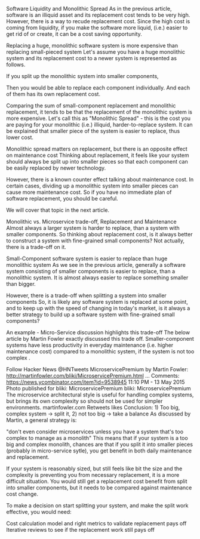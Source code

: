 Software Liquidity and Monolithic Spread
As in the previous article, software is an illiquid asset and its replacement cost tends to be very high. However, there is a way to recude replacement cost. Since the high cost is coming from liquidity, if you make the software more liquid, (i.e.) easier to get rid of or create, it can be a cost saving opportunity.

Replacing a huge, monolithic software system is more expensive than replacing small-pieced system
Let's assume you have a huge monolithic system and its replacement cost to a newer system is represented as follows.


If you split up the monolithic system into smaller components,


Then you would be able to replace each component individually. And each of them has its own replacement cost.


Comparing the sum of small-component replacement and monolithic replacement, it tends to be that the replacement of the monolithic system is more expensive. Let's call this as "Monolithic Spread" - this is the cost you are paying for your monolithic (i.e.) illiquid, harder-to-replace system. It can be explained that smaller piece of the system is easier to replace, thus lower cost.


Monolithic spread matters on replacement, but there is an opposite effect on maintenance cost
Thinking about replacement, it feels like your system should always be split up into smaller pieces so that each component can be easily replaced by newer technology.

However, there is a known counter effect talking about maintenance cost. In certain cases, dividing up a monolithic system into smaller pieces can cause more maintenance cost. So if you have no immediate plan of software replacement, you should be careful.

We will cover that topic in the next article.

Monolithic vs. Microservice trade-off, Replacement and Maintenance
Almost always a larger system is harder to replace, than a system with smaller components. So thinking about replacement cost, is it always better to construct a system with fine-grained small components? Not actually, there is a trade-off on it.

Small-Component software system is easier to replace than huge monolithic system
As we see in the previous article, generally a software system consisting of smaller components is easier to replace, than a monolithic system. It is almost always easier to replace something smaller than bigger.


However, there is a trade-off when splitting a system into smaller components
So, it is likely any software system is replaced at some point, and to keep up with the speed of changing in today's market, is it always a better strategy to build up a software system with fine-grained small components?

An example - Micro-Service discussion highlights this trade-off
The below article by Martin Fowler exactly discussed this trade off. Smaller-component systems have less productivity in everyday maintenance (i.e. higher maintenance cost) compared to a monolithic system, if the system is not too complex .

 Follow
 Hacker News @HNTweets
MicroservicePremium by Martin Fowler: http://martinfowler.com/bliki/MicroservicePremium.html … Comments: https://news.ycombinator.com/item?id=9538945 
11:10 PM - 13 May 2015
Photo published for bliki: MicroservicePremium
bliki: MicroservicePremium
The microservice architectural style is useful for handling complex systems, but brings its own complexity so should not be used for simpler environments.
martinfowler.com
  Retweets   likes
Conclusion: 1) Too big, complex system -> split it, 2) not too big -> take a balance
As discussed by Martin, a general strategy is:

"don't even consider microservices unless you have a system that's too complex to manage as a monolith"
This means that if your system is a too big and complex monolith, chances are that if you split it into smaller pieces (probably in micro-service sytle), you get benefit in both daily maintenance and replacement.

If your system is reasonably sized, but still feels like bit the size and the complexity is preventing you from necessary replacement, it is a more difficult situation. You would still get a replacement cost benefit from split into smaller components, but it needs to be compared against maintenance cost change.

To make a decision on start splitting your system, and make the split work effective, you would need:

Cost calculation model and right metrics to validate replacement pays off
Iterative reviews to see if the replacement work still pays off